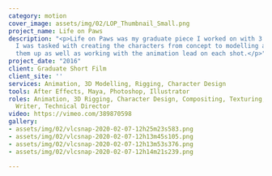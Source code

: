 ```yaml
---
category: motion
cover_image: assets/img/02/LOP_Thumbnail_Small.png
project_name: Life on Paws
description: "<p>Life on Paws was my graduate piece I worked on with 3 other classmates.
  I was tasked with creating the characters from concept to modelling and rigging
  them up as well as working with the animation lead on each shot.</p>"
project_date: "2016"
client: Graduate Short Film
client_site: ''
services: Animation, 3D Modelling, Rigging, Character Design
tools: After Effects, Maya, Photoshop, Illustrator
roles: Animation, 3D Rigging, Character Design, Compositing, Texturing, Concept Artist,
  Writer, Technical Director
video: https://vimeo.com/389870598
gallery:
- assets/img/02/vlcsnap-2020-02-07-12h25m23s583.png
- assets/img/02/vlcsnap-2020-02-07-12h13m45s105.png
- assets/img/02/vlcsnap-2020-02-07-12h13m53s376.png
- assets/img/02/vlcsnap-2020-02-07-12h14m21s239.png

---
```

